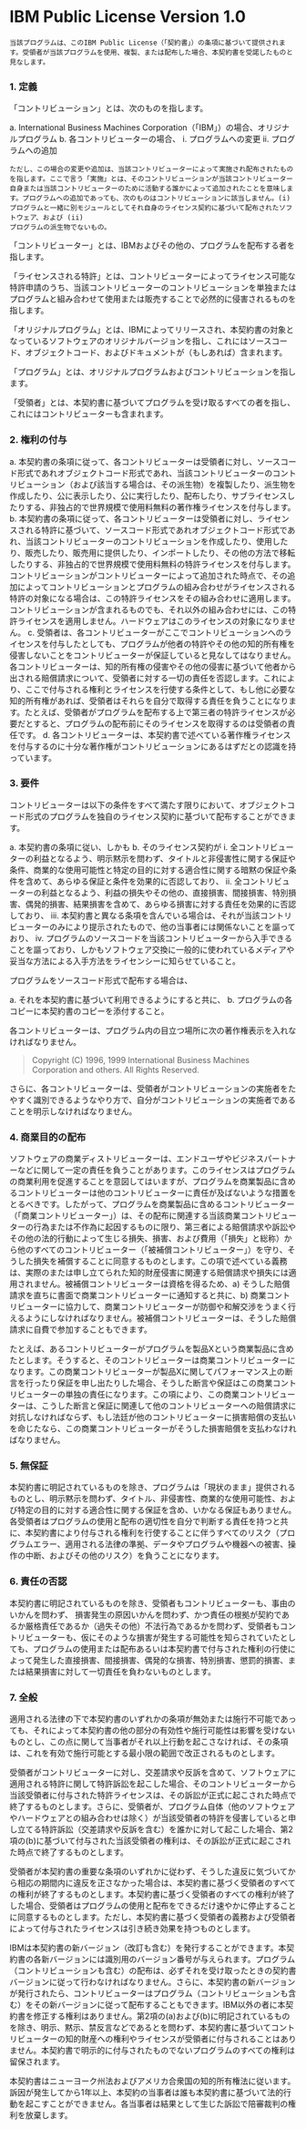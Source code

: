 IBM Public License Version 1.0
==============================

`当該プログラムは、このIBM Public License（「契約書」）の条項に基づいて提供されます。受領者が当該プログラムを使用、複製、または配布した場合、本契約書を受諾したものと見なします。                         `

### 1. 定義

「コントリビューション」とは、次のものを指します。

a.  International Business Machines
    Corporation（「IBM」）の場合、オリジナルプログラム
b.  各コントリビューターの場合、
    i.  プログラムへの変更
    ii. プログラムへの追加

    ただし、この場合の変更や追加は、当該コントリビューターによって実施され配布されたものを指します。ここで言う「実施」とは、そのコントリビューションが当該コントリビューター自身または当該コントリビューターのために活動する誰かによって追加されたことを意味します。プログラムへの追加であっても、次のものはコントリビューションに該当しません。(i)
    プログラムと一緒に別モジュールとしてそれ自身のライセンス契約に基づいて配布されたソフトウェア、および (ii)
    プログラムの派生物でないもの。

「コントリビューター」とは、IBMおよびその他の、プログラムを配布する者を指します。

「ライセンスされる特許」とは、コントリビューターによってライセンス可能な特許申請のうち、当該コントリビューターのコントリビューションを単独またはプログラムと組み合わせて使用または販売することで必然的に侵害されるものを指します。

「オリジナルプログラム」とは、IBMによってリリースされ、本契約書の対象となっているソフトウェアのオリジナルバージョンを指し、これにはソースコード、オブジェクトコード、およびドキュメントが（もしあれば）含まれます。

「プログラム」とは、オリジナルプログラムおよびコントリビューションを指します。

「受領者」とは、本契約書に基づいてプログラムを受け取るすべての者を指し、これにはコントリビューターも含まれます。

### 2. 権利の付与

a.  本契約書の条項に従って、各コントリビューターは受領者に対し、ソースコード形式であれオブジェクトコード形式であれ、当該コントリビューターのコントリビューション（および該当する場合は、その派生物）を複製したり、派生物を作成したり、公に表示したり、公に実行したり、配布したり、サブライセンスしたりする、非独占的で世界規模で使用料無料の著作権ライセンスを付与します。
b.  本契約書の条項に従って、各コントリビューターは受領者に対し、ライセンスされる特許に基づいて、ソースコード形式であれオブジェクトコード形式であれ、当該コントリビューターのコントリビューションを作成したり、使用したり、販売したり、販売用に提供したり、インポートしたり、その他の方法で移転したりする、非独占的で世界規模で使用料無料の特許ライセンスを付与します。コントリビューションがコントリビューターによって追加された時点で、その追加によってコントリビューションとプログラムの組み合わせがライセンスされる特許の対象になる場合は、この特許ライセンスをその組み合わせに適用します。コントリビューションが含まれるものでも、それ以外の組み合わせには、この特許ライセンスを適用しません。ハードウェアはこのライセンスの対象になりません。
c.  受領者は、各コントリビューターがここでコントリビューションへのライセンスを付与したとしても、プログラムが他者の特許やその他の知的所有権を侵害しないことをコントリビューターが保証していると見なしてはなりません。各コントリビューターは、知的所有権の侵害やその他の侵害に基づいて他者から出される賠償請求について、受領者に対する一切の責任を否認します。これにより、ここで付与される権利とライセンスを行使する条件として、もし他に必要な知的所有権があれば、受領者はそれらを自分で取得する責任を負うことになります。たとえば、受領者がプログラムを配布する上で第三者の特許ライセンスが必要だとすると、プログラムの配布前にそのライセンスを取得するのは受領者の責任です。
d.  各コントリビューターは、本契約書で述べている著作権ライセンスを付与するのに十分な著作権がコントリビューションにあるはずだとの認識を持っています。

### 3. 要件

コントリビューターは以下の条件をすべて満たす限りにおいて、オブジェクトコード形式のプログラムを独自のライセンス契約に基づいて配布することができます。

a.  本契約書の条項に従い、しかも
b.  そのライセンス契約が
    i.  全コントリビューターの利益となるよう、明示黙示を問わず、タイトルと非侵害性に関する保証や条件、商業的な使用可能性と特定の目的に対する適合性に関する暗黙の保証や条件を含めて、あらゆる保証と条件を効果的に否認しており、
    ii. 全コントリビューターの利益となるよう、利益の損失やその他の、直接損害、間接損害、特別損害、偶発的損害、結果損害を含めて、あらゆる損害に対する責任を効果的に否認しており、
    iii. 本契約書と異なる条項を含んでいる場合は、それが当該コントリビューターのみにより提示されたもので、他の当事者には関係ないことを謳っており、
    iv. プログラムのソースコードを当該コントリビューターから入手できることを謳っており、しかもソフトウェア交換に一般的に使われているメディアや妥当な方法による入手方法をライセンシーに知らせていること。

プログラムをソースコード形式で配布する場合は、

a.  それを本契約書に基づいて利用できるようにすると共に、
b.  プログラムの各コピーに本契約書のコピーを添付すること。

各コントリビューターは、プログラム内の目立つ場所に次の著作権表示を入れなければなりません。

> Copyright (C) 1996, 1999 International Business Machines Corporation
> and others. All Rights Reserved.

さらに、各コントリビューターは、受領者がコントリビューションの実施者をたやすく識別できるようなやり方で、自分がコントリビューションの実施者であることを明示しなければなりません。

### 4. 商業目的の配布

ソフトウェアの商業ディストリビューターは、エンドユーザやビジネスパートナーなどに関して一定の責任を負うことがあります。このライセンスはプログラムの商業利用を促進することを意図してはいますが、プログラムを商業製品に含めるコントリビューターは他のコントリビューターに責任が及ばないような措置をとるべきです。したがって、プログラムを商業製品に含めるコントリビューター（「商業コントリビューター」）は、その配布に関連する当該商業コントリビューターの行為または不作為に起因するものに限り、第三者による賠償請求や訴訟やその他の法的行動によって生じる損失、損害、および費用（「損失」と総称）から他のすべてのコントリビューター（「被補償コントリビューター」）を守り、そうした損失を補償することに同意するものとします。この項で述べている義務は、実際のまたは申し立てられた知的財産侵害に関連する賠償請求や損失には適用されません。被補償コントリビューターは資格を得るため、a)
そうした賠償請求を直ちに書面で商業コントリビューターに通知すると共に、b)
商業コントリビューターに協力して、商業コントリビューターが防御や和解交渉をうまく行えるようにしなければなりません。被補償コントリビューターは、そうした賠償請求に自費で参加することもできます。

たとえば、あるコントリビューターがプログラムを製品Xという商業製品に含めたとします。そうすると、そのコントリビューターは商業コントリビューターになります。この商業コントリビューターが製品Xに関してパフォーマンス上の断言を行ったり保証を申し出たりした場合、そうした断言や保証はこの商業コントリビューターの単独の責任になります。この項により、この商業コントリビューターは、こうした断言と保証に関連して他のコントリビューターへの賠償請求に対抗しなければならず、もし法廷が他のコントリビューターに損害賠償の支払いを命じたなら、この商業コントリビューターがそうした損害賠償を支払わなければなりません。

### 5. 無保証

本契約書に明記されているものを除き、プログラムは「現状のまま」提供されるものとし、明示黙示を問わず、タイトル、非侵害性、商業的な使用可能性、および特定の目的に対する適合性に関する保証を含め、いかなる保証もありません。各受領者はプログラムの使用と配布の適切性を自分で判断する責任を持つと共に、本契約書により付与される権利を行使することに伴うすべてのリスク（プログラムエラー、適用される法律の準拠、データやプログラムや機器への被害、操作の中断、およびその他のリスク）を負うことになります。

### 6. 責任の否認

本契約書に明記されているものを除き、受領者もコントリビューターも、事由のいかんを問わず、
損害発生の原因いかんを問わず、かつ責任の根拠が契約であるか厳格責任であるか（過失その他）不法行為であるかを問わず、受領者もコントリビューターも、仮にそのような損害が発生する可能性を知らされていたとしても、プログラムの使用または配布あるいは本契約書で付与された権利の行使によって発生した直接損害、間接損害、偶発的な損害、特別損害、懲罰的損害、または結果損害に対して一切責任を負わないものとします。

### 7. 全般

適用される法律の下で本契約書のいずれかの条項が無効または施行不可能であっても、それによって本契約書の他の部分の有効性や施行可能性は影響を受けないものとし、この点に関して当事者がそれ以上行動を起こさなければ、その条項は、これを有効で施行可能とする最小限の範囲で改正されるものとします。

受領者がコントリビューターに対し、交差請求や反訴を含めて、ソフトウェアに適用される特許に関して特許訴訟を起こした場合、そのコントリビューターから当該受領者に付与された特許ライセンスは、その訴訟が正式に起こされた時点で終了するものとします。さらに、受領者が、プログラム自体（他のソフトウェアやハードウェアとの組み合わせは除く）が当該受領者の特許を侵害していると申し立てる特許訴訟（交差請求や反訴を含む）を誰かに対して起こした場合、第2項の(b)に基づいて付与された当該受領者の権利は、その訴訟が正式に起こされた時点で終了するものとします。

受領者が本契約書の重要な条項のいずれかに従わず、そうした違反に気づいてから相応の期間内に違反を正さなかった場合は、本契約書に基づく受領者のすべての権利が終了するものとします。本契約書に基づく受領者のすべての権利が終了した場合、受領者はプログラムの使用と配布をできるだけ速やかに停止することに同意するものとします。ただし、本契約書に基づく受領者の義務および受領者によって付与されたライセンスは引き続き効果を持つものとします。

IBMは本契約書の新バージョン（改訂も含む）を発行することができます。本契約書の各新バージョンには識別用のバージョン番号が与えられます。プログラム（コントリビューションも含む）の配布は、必ずそれを受け取ったときの契約書バージョンに従って行わなければなりません。さらに、本契約書の新バージョンが発行されたら、コントリビューターはプログラム（コントリビューションも含む）をその新バージョンに従って配布することもできます。IBM以外の者に本契約書を修正する権利はありません。第2項の(a)および(b)に明記されているものを除き、明示、黙示、禁反言などであるとを問わず、本契約書に基づいてコントリビューターの知的財産への権利やライセンスが受領者に付与されることはありません。本契約書で明示的に付与されたものでないプログラムのすべての権利は留保されます。

本契約書はニューヨーク州法およびアメリカ合衆国の知的所有権法に従います。訴因が発生してから1年以上、本契約の当事者は誰も本契約書に基づいて法的行動を起こすことができません。各当事者は結果として生じた訴訟で陪審裁判の権利を放棄します。
